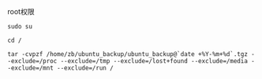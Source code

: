 root权限
```
sudo su
```

```
cd /
```

```
tar -cvpzf /home/zb/ubuntu_backup/ubuntu_backup@`date +%Y-%m+%d`.tgz --exclude=/proc --exclude=/tmp --exclude=/lost+found --exclude=/media --exclude=/mnt --exclude=/run /
```
